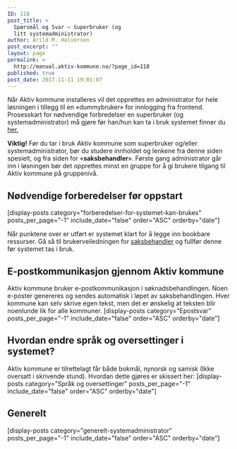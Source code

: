 ```yaml
---
ID: 118
post_title: >
  Spørsmål og Svar – Superbruker (og
  litt systemadministrator)
author: Arild M. Halvorsen
post_excerpt: ""
layout: page
permalink: >
  http://manual.aktiv-kommune.no/?page_id=118
published: true
post_date: 2017-11-11 19:01:07
---
```

Når Aktiv kommune installeres vil det opprettes en administrator for hele løsningen i tillegg til en «dummybruker» for innlogging fra frontend. Prosesskart for nødvendige forbredelser en superbruker (og systemadministrator) må gjøre før han/hun kan ta i bruk systemet finner du [her.](http://manual.aktiv-kommune.no/wp-content/uploads/2018/01/Aktivkommune-prosesskart-for-nødvendige-forberedelser-for-systemadministrator-før-oppstart-PDF-3.pdf)

**Viktig!** Før du tar i bruk Aktiv kommune som superbruker og/eller systemadministrator, bør du studere innholdet og lenkene fra denne siden spesielt, og fra siden for «<strong>saksbehandler</strong>». Første gang administrator går inn i løsningen bør det opprettes minst en gruppe for å gi brukere tilgang til Aktiv kommune på gruppenivå.

## Nødvendige forberedelser før oppstart
[display-posts category="forberedelser-for-systemet-kan-brukes" posts_per_page="-1" include_date="false" order="ASC" orderby="date"]

Når punktene over er utført er systemet klart for å legge inn bookbare ressurser. Gå så til brukerveiledningen for [saksbehandler](https://manual.aktiv-kommune.no/?page_id=116) og fullfør denne før systemet tas i bruk.

## E-postkommunikasjon gjennom Aktiv kommune
Aktiv kommune bruker e-postkommunikasjon i søknadsbehandlingen. Noen e-poster genereres og sendes automatisk i løpet av saksbehandlingen. Hver kommune kan selv skrive egen tekst, men det er ønskelig at teksten blir noenlunde lik for alle kommuner.
[display-posts category="Epostsvar" posts_per_page="-1" include_date="false" order="ASC" orderby="date"]

## Hvordan endre språk og oversettinger i systemet?
Aktiv kommune er tilrettelagt får både bokmål, nynorsk og samisk (Ikke oversatt i skrivende stund). Hvordan dette gjøres er skissert her: [display-posts category="Språk og oversettinger" posts_per_page="-1" include_date="false" order="ASC" orderby="date"]

## Generelt
[display-posts category="generelt-systemadministrator" posts_per_page="-1" include_date="false" order="ASC" orderby="date"]